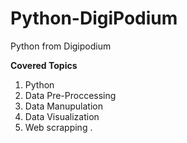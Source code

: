 # Python-DigiPodium
 Python from Digipodium

 
**Covered Topics**

1. Python
2. Data Pre-Proccessing
3. Data Manupulation
4. Data Visualization
5. Web scrapping
.



